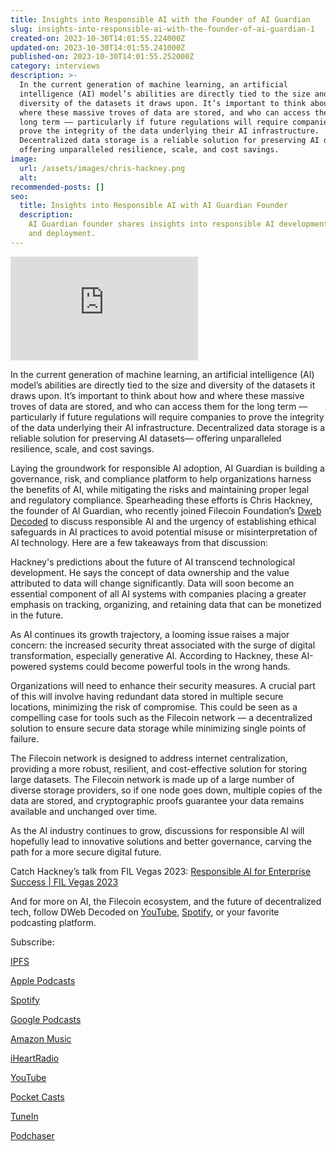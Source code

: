 ```yaml
---
title: Insights into Responsible AI with the Founder of AI Guardian
slug: insights-into-responsible-ai-with-the-founder-of-ai-guardian-1
created-on: 2023-10-30T14:01:55.224000Z
updated-on: 2023-10-30T14:01:55.241000Z
published-on: 2023-10-30T14:01:55.252000Z
category: interviews
description: >-
  In the current generation of machine learning, an artificial
  intelligence (AI) model’s abilities are directly tied to the size and
  diversity of the datasets it draws upon. It’s important to think about how and
  where these massive troves of data are stored, and who can access them for the
  long term –– particularly if future regulations will require companies to
  prove the integrity of the data underlying their AI infrastructure.
  Decentralized data storage is a reliable solution for preserving AI datasets––
  offering unparalleled resilience, scale, and cost savings.
image:
  url: /assets/images/chris-hackney.png
  alt:
recommended-posts: []
seo:
  title: Insights into Responsible AI with AI Guardian Founder
  description:
    AI Guardian founder shares insights into responsible AI development
    and deployment.
---
```


<iframe
  src="https://podcasters.spotify.com/pod/show/filecoin-foundation/embed/episodes/The-Moral-Compass-of-AI-with-Chris-Hackney--DWeb-Decoded-16-e2a2j0l"
  height="166"
  title="The Moral Compass Of AI With Chris Hackney"
  frameborder="0"
  scrolling="no"
  allow="autoplay"
></iframe>

In the current generation of machine learning, an artificial intelligence (AI) model’s abilities are directly tied to the size and diversity of the datasets it draws upon. It’s important to think about how and where these massive troves of data are stored, and who can access them for the long term –– particularly if future regulations will require companies to prove the integrity of the data underlying their AI infrastructure. Decentralized data storage is a reliable solution for preserving AI datasets–– offering unparalleled resilience, scale, and cost savings.

Laying the groundwork for responsible AI adoption, AI Guardian is building a governance, risk, and compliance platform to help organizations harness the benefits of AI, while mitigating the risks and maintaining proper legal and regulatory compliance. Spearheading these efforts is Chris Hackney, the founder of AI Guardian, who recently joined Filecoin Foundation’s [Dweb Decoded](https://www.youtube.com/playlist?list=PLp3zrT1ewY0micCUXk2G1B1-ukbpuclJy) to discuss responsible AI and the urgency of establishing ethical safeguards in AI practices to avoid potential misuse or misinterpretation of AI technology. Here are a few takeaways from that discussion:

Hackney's predictions about the future of AI transcend technological development. He says the concept of data ownership and the value attributed to data will change significantly. Data will soon become an essential component of all AI systems with companies placing a greater emphasis on tracking, organizing, and retaining data that can be monetized in the future.

As AI continues its growth trajectory, a looming issue raises a major concern: the increased security threat associated with the surge of digital transformation, especially generative AI. According to Hackney, these AI-powered systems could become powerful tools in the wrong hands.

Organizations will need to enhance their security measures. A crucial part of this will involve having redundant data stored in multiple secure locations, minimizing the risk of compromise. This could be seen as a compelling case for tools such as the Filecoin network — a decentralized solution to ensure secure data storage while minimizing single points of failure.

The Filecoin network is designed to address internet centralization, providing a more robust, resilient, and cost-effective solution for storing large datasets. The Filecoin network is made up of a large number of diverse storage providers, so if one node goes down, multiple copies of the data are stored, and cryptographic proofs guarantee your data remains available and unchanged over time.

As the AI industry continues to grow, discussions for responsible AI will hopefully lead to innovative solutions and better governance, carving the path for a more secure digital future.

Catch Hackney’s talk from FIL Vegas 2023: [Responsible AI for Enterprise Success | FIL Vegas 2023](https://www.youtube.com/watch?v=VDJkwH-EjVU&list=PLp3zrT1ewY0l6mwL6ymdwHapRHmSbbVAO&index=2)

And for more on AI, the Filecoin ecosystem, and the future of decentralized tech, follow DWeb Decoded on [YouTube](https://www.youtube.com/playlist?list=PLp3zrT1ewY0micCUXk2G1B1-ukbpuclJy), [Spotify](https://open.spotify.com/show/5GPjDV4AVv7xwmg0ByySac?si=af7b9bf4b2994237), or your favorite podcasting platform.

Subscribe:

[IPFS](https://ipfspodcasting.net/Feed/454/DWebDecoded)

[Apple Podcasts](https://podcasts.apple.com/us/podcast/dweb-decoded/id1702936954)

[Spotify](https://open.spotify.com/show/5GPjDV4AVv7xwmg0ByySac?si=af7b9bf4b2994237)

[Google Podcasts](https://podcasts.google.com/feed/aHR0cHM6Ly9hbmNob3IuZm0vcy9lNmIzZDQwNC9wb2RjYXN0L3Jzcw)

[Amazon Music](https://music.amazon.com/podcasts/2dcdde2f-be5c-41e6-bd0d-dc09adf27894/dweb-decoded)

[iHeartRadio](https://iheart.com/podcast/120429254/)

[YouTube](https://www.youtube.com/playlist?list=PLp3zrT1ewY0micCUXk2G1B1-ukbpuclJy)

[Pocket Casts](https://pca.st/50sgk357)

[TuneIn](https://tunein.com/podcasts/Technology-Podcasts/DWeb-Decoded-p3766841/)

[Podchaser](https://www.podchaser.com/podcasts/dweb-decoded-5433303)
